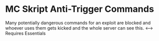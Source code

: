 # MC Skript Anti-Trigger Commands
Many potentially dangerous commands for an exploit are blocked and whoever uses them gets kicked and the whole server can see this.
<--> Requires Essentials
